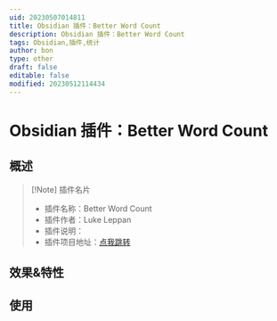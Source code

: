 ```yaml
---
uid: 20230507014811
title: Obsidian 插件：Better Word Count
description: Obsidian 插件：Better Word Count
tags: Obsidian,插件,统计
author: bon
type: other
draft: false
editable: false
modified: 20230512114434
---
```


# Obsidian 插件：Better Word Count

## 概述

> [!Note] 插件名片
> - 插件名称：Better Word Count
> - 插件作者：Luke Leppan
> - 插件说明：
> - 插件项目地址：[点我跳转](https://github.com/lukeleppan/better-word-count)

## 效果&特性

## 使用